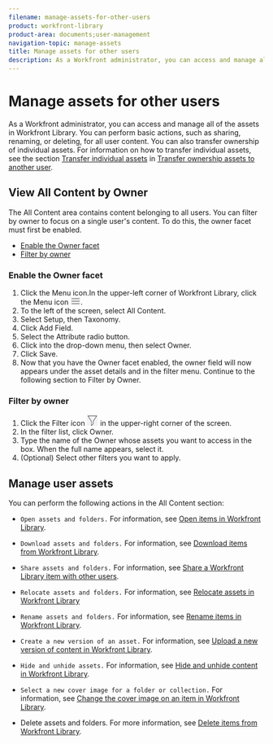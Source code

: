 ```yaml
---
filename: manage-assets-for-other-users
product: workfront-library
product-area: documents;user-management
navigation-topic: manage-assets
title: Manage assets for other users
description: As a Workfront administrator, you can access and manage all of the assets in Workfront Library. You can perform basic actions, such as sharing, renaming, or deleting, for all user content. You can also transfer ownership of individual assets. For information on how to transfer individual assets, see the sectionTransfer individual assets in Transfer ownership assets to another user.
---
```


# Manage assets for other users

As a Workfront administrator, you can access and manage all of the assets in Workfront Library. You can perform basic actions, such as sharing, renaming, or deleting, for all user content. You can also transfer ownership of individual assets. For information on how to transfer individual assets, see the section [Transfer individual assets](../../../workfront-library/administration-and-setup/manage-assets/transfer-ownership-to-others.md#transfer) in [Transfer ownership assets to another user](../../../workfront-library/administration-and-setup/manage-assets/transfer-ownership-to-others.md).

## View All Content by Owner

The All Content area contains content belonging to all users. You can filter by owner to focus on a single user's content. To do this, the owner facet must first be enabled.

* [Enable the Owner facet](#enable) 
* [Filter by owner](#filter)

### Enable the Owner facet

<ol> 
 <li value="1">Click the Menu icon.In the upper-left corner of Workfront Library, click the <span class="bold">Menu</span> icon <img src="assets/library-menu-icon.png">.</li> 
 <li value="2">To the left of the screen, select <span class="bold">All Content</span>.</li> 
 <li value="3">Select <span class="bold">Setup</span>, then <span class="bold">Taxonomy</span>.</li> 
 <li value="4">Click <span class="bold">Add Field</span>.</li> 
 <li value="5">Select the <span class="bold">Attribute</span> radio button. </li> 
 <li value="6">Click into the drop-down menu, then select <span class="bold">Owner</span>.</li> 
 <li value="7">Click <span class="bold">Save</span>.</li> 
 <li value="8">Now that you have the Owner facet enabled, the owner field will now appears under the asset details and in the filter menu. Continue to the following section to Filter by Owner.</li> 
</ol>

### Filter by owner

<ol> 
 <li value="1">Click the <span class="bold">Filter</span> icon <img src="assets/library-filter-icon.png"> in the upper-right corner of the screen.</li> 
 <li value="2">In the filter list, click <span class="bold">Owner</span>. </li> 
 <li value="3">Type the name of the Owner whose assets you want to access in the box. When the full name appears, select it.</li> 
 <li value="4">(Optional) Select other filters you want to apply.</li> 
</ol>

## Manage user assets

You can perform the following actions in the All Content section:

* `Open assets and folders.` For information, see [Open items in Workfront Library](../../../workfront-library/content-management/basics/open-items-in-library.md).

* `Download assets and folders.` For information, see [Download items from Workfront Library](../../../workfront-library/content-management/basics/download-content-from-library.md).

* `Share assets and folders.` For information, see [Share a Workfront Library item with other users](../../../workfront-library/content-management/share-an-asset-with-users.md).

* `Relocate assets and folders.` For information, see [Relocate assets in Workfront Library](../../../workfront-library/content-management/relocate-assets.md)

* `Rename assets and folders.` For information, see [Rename items in Workfront Library](../../../workfront-library/content-management/rename-items.md).

* `Create a new version of an asset.` For information, see [Upload a new version of content in Workfront Library](../../../workfront-library/content-management/content-versioning/upload-new-version-of-content.md).

* `Hide and unhide assets.` For information, see [Hide and unhide content in Workfront Library](../../../workfront-library/content-management/hide-and-unhide-content.md).

* `Select a new cover image for a folder or collection.` For information, see [Change the cover image on an item in Workfront Library](../../../workfront-library/content-management/change-cover-image-of-folder.md).

* Delete assets and folders. For more information, see [Delete items from Workfront Library](../../../workfront-library/content-management/delete-items.md).

